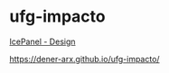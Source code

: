 # ufg-impacto




[IcePanel - Design](https://s.icepanel.io/FMECsgs9gg)



https://dener-arx.github.io/ufg-impacto/
